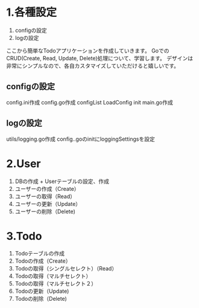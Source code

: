 # 1.各種設定
1. configの設定
2. logの設定

ここから簡単なTodoアプリケーションを作成していきます。
GoでのCRUD(Create, Read, Update, Delete)処理について、学習します。
デザインは非常にシンプルなので、各自カスタマイズしていただけると嬉しいです。
## configの設定
config.ini作成
config.go作成
configList
LoadConfig
init
main.go作成

## logの設定
utils/logging.go作成
config..goのinitにloggingSettingsを設定

# 2.User
1. DBの作成 + Userテーブルの設定、作成
2. ユーザーの作成（Create）
3. ユーザーの取得（Read）
4. ユーザーの更新（Update）
5. ユーザーの削除（Delete)

# 3.Todo
1. Todoテーブルの作成
2. Todoの作成（Create）
3. Todoの取得（シングルセレクト）（Read）
4. Todoの取得（マルチセレクト）
5. Todoの取得（マルチセレクト２）
6. Todoの更新（Update)
7. Todoの削除（Delete)

